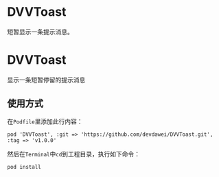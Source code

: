 # DVVToast
短暂显示一条提示消息。


DVVToast
========
显示一条短暂停留的提示消息

使用方式
-------
在`Podfile`里添加此行内容：
```
pod 'DVVToast', :git => 'https://github.com/devdawei/DVVToast.git', :tag => 'v1.0.0'
```

然后在`Terminal`中`cd`到工程目录，执行如下命令：
```
pod install
```
